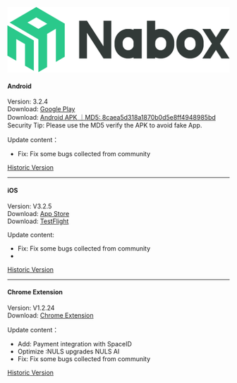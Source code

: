 ![Naobx](./logo-black.svg) 
####  Android
Version: 3.2.4  
Download: [Google Play](https://play.google.com/store/apps/details?id=com.wallet.nabox)  
Download: [Android APK ｜MD5: 8caea5d318a1870b0d5e8ff4948985bd ](https://nabox-apk.oss-cn-hongkong.aliyuncs.com/Nabox_3.2.4.apk)  
Security Tip: Please use the MD5 verify the APK to avoid fake App. 

Update content：
- Fix: Fix some bugs collected from community

[Historic Version](/android.md) 
______________________________________________________________________________________________________________________
####  iOS
Version: V3.2.5  
Download: [App Store](https://apps.apple.com/us/app/nabox-wallet/id6443821021)  
Download: [TestFlight](https://testflight.apple.com/join/P3ASFT8F)

Update content:   
- Fix: Fix some bugs collected from community
- 

[Historic Version](/ios.md) 
______________________________________________________________________________________________________________________
####  Chrome Extension
Version:  V1.2.24  
Download: [Chrome Extension](https://chrome.google.com/webstore/detail/nabox-wallet/nknhiehlklippafakaeklbeglecifhad?hl=zh-CN&authuser=1) 

Update content：
- Add: Payment integration with SpaceID
- Optimize :NULS upgrades NULS AI
- Fix: Fix some bugs collected from community

[Historic Version](/extension.md) 
